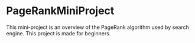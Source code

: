 # PageRankMiniProject
 This mini-project is an overview of the PageRank algorithm used by search engine. This project is made for beginners. 
